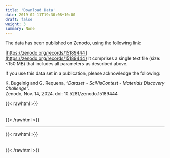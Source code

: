 ```yaml
---
title: 'Download Data'
date: 2019-02-11T19:30:08+10:00
draft: false
weight: 3
summary: None  
---
```


The data has been published on Zenodo, using the following link:

[https://zenodo.org/records/15189444](https://zenodo.org/records/15189444)
It comprises a single text file (size: ~150 MB) that includes all parameters as described above.

If you use this data set in a publication, please acknowledge the following:

K. Bugelnig and G. Requena, *“Dataset - SciVisContest - Materials Discovery Challenge”.* \
Zenodo, Nov. 14, 2024. doi: 10.5281/zenodo.15189444


{{< rawhtml >}}
<div style="height:  20px"></div>
{{< /rawhtml >}} 

----------   

{{< rawhtml >}}
<div style="height:  20px"></div>
{{< /rawhtml >}}